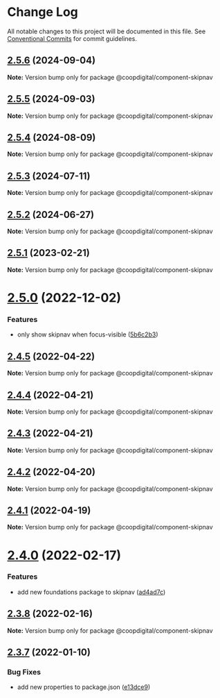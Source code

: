 # Change Log

All notable changes to this project will be documented in this file.
See [Conventional Commits](https://conventionalcommits.org) for commit guidelines.

## [2.5.6](https://github.com/coopdigital/coop-frontend/compare/@coopdigital/component-skipnav@2.5.5...@coopdigital/component-skipnav@2.5.6) (2024-09-04)

**Note:** Version bump only for package @coopdigital/component-skipnav





## [2.5.5](https://github.com/coopdigital/coop-frontend/compare/@coopdigital/component-skipnav@2.5.4...@coopdigital/component-skipnav@2.5.5) (2024-09-03)

**Note:** Version bump only for package @coopdigital/component-skipnav





## [2.5.4](https://github.com/coopdigital/coop-frontend/compare/@coopdigital/component-skipnav@2.5.3...@coopdigital/component-skipnav@2.5.4) (2024-08-09)

**Note:** Version bump only for package @coopdigital/component-skipnav





## [2.5.3](https://github.com/coopdigital/coop-frontend/compare/@coopdigital/component-skipnav@2.5.2...@coopdigital/component-skipnav@2.5.3) (2024-07-11)

**Note:** Version bump only for package @coopdigital/component-skipnav





## [2.5.2](https://github.com/coopdigital/coop-frontend/compare/@coopdigital/component-skipnav@2.5.1...@coopdigital/component-skipnav@2.5.2) (2024-06-27)

**Note:** Version bump only for package @coopdigital/component-skipnav





## [2.5.1](https://github.com/coopdigital/coop-frontend/compare/@coopdigital/component-skipnav@2.5.0...@coopdigital/component-skipnav@2.5.1) (2023-02-21)

**Note:** Version bump only for package @coopdigital/component-skipnav





# [2.5.0](https://github.com/coopdigital/coop-frontend/compare/@coopdigital/component-skipnav@2.4.5...@coopdigital/component-skipnav@2.5.0) (2022-12-02)


### Features

* only show skipnav when focus-visible ([5b6c2b3](https://github.com/coopdigital/coop-frontend/commit/5b6c2b3534b396143a98caab7bd56f79bc77bc83))





## [2.4.5](https://github.com/coopdigital/coop-frontend/compare/@coopdigital/component-skipnav@2.4.4...@coopdigital/component-skipnav@2.4.5) (2022-04-22)

**Note:** Version bump only for package @coopdigital/component-skipnav





## [2.4.4](https://github.com/coopdigital/coop-frontend/compare/@coopdigital/component-skipnav@2.4.3...@coopdigital/component-skipnav@2.4.4) (2022-04-21)

**Note:** Version bump only for package @coopdigital/component-skipnav





## [2.4.3](https://github.com/coopdigital/coop-frontend/compare/@coopdigital/component-skipnav@2.4.2...@coopdigital/component-skipnav@2.4.3) (2022-04-21)

**Note:** Version bump only for package @coopdigital/component-skipnav





## [2.4.2](https://github.com/coopdigital/coop-frontend/compare/@coopdigital/component-skipnav@2.4.1...@coopdigital/component-skipnav@2.4.2) (2022-04-20)

**Note:** Version bump only for package @coopdigital/component-skipnav





## [2.4.1](https://github.com/coopdigital/coop-frontend/compare/@coopdigital/component-skipnav@2.4.0...@coopdigital/component-skipnav@2.4.1) (2022-04-19)

**Note:** Version bump only for package @coopdigital/component-skipnav





# [2.4.0](https://github.com/coopdigital/coop-frontend/compare/@coopdigital/component-skipnav@2.3.8...@coopdigital/component-skipnav@2.4.0) (2022-02-17)


### Features

* add new foundations package to skipnav ([ad4ad7c](https://github.com/coopdigital/coop-frontend/commit/ad4ad7c19535bc45a6b9182304791f2591ba1821))





## [2.3.8](https://github.com/coopdigital/coop-frontend/compare/@coopdigital/component-skipnav@2.3.7...@coopdigital/component-skipnav@2.3.8) (2022-02-16)

**Note:** Version bump only for package @coopdigital/component-skipnav





## [2.3.7](https://github.com/coopdigital/coop-frontend/compare/@coopdigital/component-skipnav@2.3.6...@coopdigital/component-skipnav@2.3.7) (2022-01-10)


### Bug Fixes

* add new properties to package.json ([e13dce9](https://github.com/coopdigital/coop-frontend/commit/e13dce94798600b80da4d0183ce96331b91c72aa))
